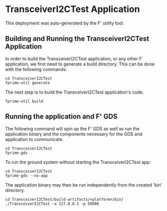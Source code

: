 # TransceiverI2CTest Application

This deployment was auto-generated by the F' utility tool.

## Building and Running the TransceiverI2CTest Application

In order to build the TransceiverI2CTest application, or any other F´ application, we first need to generate a build directory. This can be done with the following commands:

```
cd TransceiverI2CTest
fprime-util generate
```

The next step is to build the TransceiverI2CTest application's code.
```
fprime-util build
```

## Running the application and F' GDS

The following command will spin up the F' GDS as well as run the application binary and the components necessary for the GDS and application to communicate.

```
cd TransceiverI2CTest
fprime-gds
```

To run the ground system without starting the TransceiverI2CTest app:
```
cd TransceiverI2CTest
fprime-gds --no-app
```

The application binary may then be run independently from the created 'bin' directory.

```
cd TransceiverI2CTest/build-artifacts/<platform>/bin/
./TransceiverI2CTest -a 127.0.0.1 -p 50000
```
